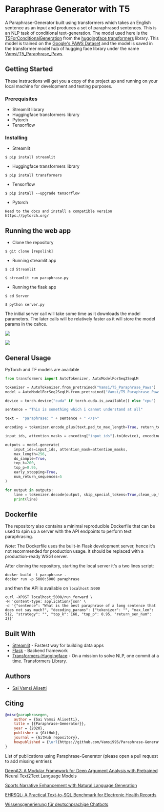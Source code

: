 # Paraphrase Generator with T5

A Paraphrase-Generator built using transformers which takes an English sentence as an input and produces a set of paraphrased sentences.
This is an NLP task of conditional text-generation. The model used here is the [T5ForConditionalGeneration](https://huggingface.co/transformers/model_doc/t5.html#t5forconditionalgeneration) from the [huggingface transformers](https://huggingface.co/transformers)  library. 
This model is trained on the [Google's PAWS Dataset](https://github.com/google-research-datasets/paws) and the model is saved in the transformer model hub of hugging face library under the name [Vamsi/T5_Paraphrase_Paws](https://huggingface.co/Vamsi/T5_Paraphrase_Paws).


## Getting Started

These instructions will get you a copy of the project up and running on your local machine for development and testing purposes.

### Prerequisites

- Streamlit library
- Huggingface transformers library
- Pytorch
- Tensorflow 

### Installing

- Streamlit

```
$ pip install streamlit
```

- Huggingface transformers library
```
$ pip install transformers
```

- Tensorflow
```
$ pip install --upgrade tensorflow
```

- Pytorch 
```
Head to the docs and install a compatible version
https://pytorch.org/
```

## Running the web app 

- Clone the repository
```
$ git clone [repolink] 
```
- Running streamlit app
```
$ cd Streamlit

$ streamlit run paraphrase.py
```
- Running the flask app
```
$ cd Server

$ python server.py
```

The initial server call will take some time as it downloads the model parameters. The later calls will be relatively faster as it will store the model params in the cahce.


![](/Images/Paraphrase.png)


![](/Images/TextualSimilarity.png)


## General Usage
PyTorch and TF models are available
​
```python
from transformers import AutoTokenizer, AutoModelForSeq2SeqLM

tokenizer = AutoTokenizer.from_pretrained("Vamsi/T5_Paraphrase_Paws")  
model = AutoModelForSeq2SeqLM.from_pretrained("Vamsi/T5_Paraphrase_Paws")

device = torch.device("cuda" if torch.cuda.is_available() else "cpu")

sentence = "This is something which i cannot understand at all"

text =  "paraphrase: " + sentence + " </s>"

encoding = tokenizer.encode_plus(text,pad_to_max_length=True, return_tensors="pt")

input_ids, attention_masks = encoding["input_ids"].to(device), encoding["attention_mask"].to(device)

outputs = model.generate(
    input_ids=input_ids, attention_mask=attention_masks,
    max_length=256,
    do_sample=True,
    top_k=200,
    top_p=0.95,
    early_stopping=True,
    num_return_sequences=5
)

for output in outputs:
    line = tokenizer.decode(output, skip_special_tokens=True,clean_up_tokenization_spaces=True)
    print(line)

```


## Dockerfile

The repository also contains a minimal reproducible Dockerfile that can be used to spin up a server with the API endpoints to perform text paraphrasing.

_Note_: The Dockerfile uses the built-in Flask development server, hence it's not recommended for production usage. It should be replaced with a production-ready WSGI server.

After cloning the repository, starting the local server it's a two lines script:

```
docker build -t paraphrase .
docker run -p 5000:5000 paraphrase
```

and then the API is available on `localhost:5000`

```
curl -XPOST localhost:5000/run_forward \
-H 'content-type: application/json' \
-d '{"sentence": "What is the best paraphrase of a long sentence that does not say much?", "decoding_params": {"tokenizer": "", "max_len": 512, "strategy": "", "top_k": 168, "top_p": 0.95, "return_sen_num": 3}}'
```

## Built With

* [Streamlit](https://www.streamlit.io/) - Fastest way for building data apps
* [Flask](https://flask.palletsprojects.com/en/1.1.x/) - Backend framework
* [Transformers-Huggingface](https://huggingface.co/) - On a mission to solve NLP, one commit at a time. Transformers Library.


## Authors
- [Sai Vamsi Alisetti](https://github.com/Vamsi995)

## Citing

```bibtex
@misc{paraphrasegen,
    author = {Sai Vamsi Alisetti},
    title = {{Paraphrase-Generator}},
    year = {2020},
    publisher = {GitHub},
    journal = {GitHub repository},
    howpublished = {\url{https://github.com/Vamsi995/Paraphrase-Generator}},
}
```
List of publications using Paraphrase-Generator (please open a pull request to add missing entries):


[DeepA2: A Modular Framework for Deep Argument Analysis
with Pretrained Neural Text2Text Language Models](https://arxiv.org/pdf/2110.01509.pdf)

[Sports Narrative Enhancement with Natural Language
Generation](https://www.sloansportsconference.com/research-papers/sports-narrative-enhancement-with-natural-language-generation)

[EHRSQL: A Practical Text-to-SQL Benchmark for
Electronic Health Records](https://proceedings.neurips.cc/paper_files/paper/2022/file/643e347250cf9289e5a2a6c1ed5ee42e-Paper-Datasets_and_Benchmarks.pdf)

[Wissensgenerierung für deutschprachige
Chatbots](https://fbi.h-da.de/fileadmin/Personen/fbi1119/Michel-Masterarbeit.pdf)

